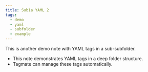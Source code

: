 ```yaml
---
title: Sub1a YAML 2
tags:
  - demo
  - yaml
  - subfolder
  - example
---
```


This is another demo note with YAML tags in a sub-subfolder.

- This note demonstrates YAML tags in a deep folder structure.
- Tagmate can manage these tags automatically.
